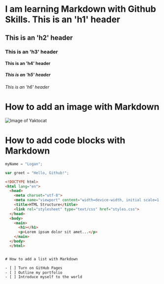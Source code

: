 # I am learning Markdown with Github Skills. This is an 'h1' header

## This is an 'h2' header

### This is an 'h3' header 

#### This is an 'h4' header

##### This is an 'h5' header

###### This is an 'h6' header

# How to add an image with Markdown

![Image of Yaktocat](https://octodex.github.com/images/yaktocat.png)

# How to add code blocks with Markdown
``` python
myName = "Logan";
```

``` javascript
var greet = "Hello, Github!";
```

```html
<!DOCTYPE html>
<html lang="en">
  <head>
    <meta charset="utf-8">
    <meta name="viewport" content="width=device-width, initial scale=1.0">
    <title>HTML Structure</title>
    <link rel="stylesheet" type="text/css" href="styles.css">
  </head>
  <body>
    <main>
      <h1></h1>
      <p>Lorem ipsum dolor sit amet...</p>
    </main>
  </body>
  </html>


# How to add a list with Markdown

- [ ] Turn on GitHub Pages
- [ ] Outline my portfolio
- [ ] Introduce myself to the world
